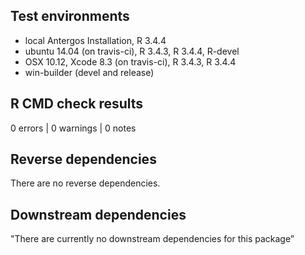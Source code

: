 ## Test environments
* local Antergos Installation, R 3.4.4
* ubuntu 14.04 (on travis-ci), R 3.4.3, R 3.4.4, R-devel
* OSX 10.12, Xcode 8.3 (on travis-ci), R 3.4.3, R 3.4.4
* win-builder (devel and release)

## R CMD check results

0 errors | 0 warnings | 0 notes

## Reverse dependencies

There are no reverse dependencies.

## Downstream dependencies

"There are currently no downstream dependencies for this package”


